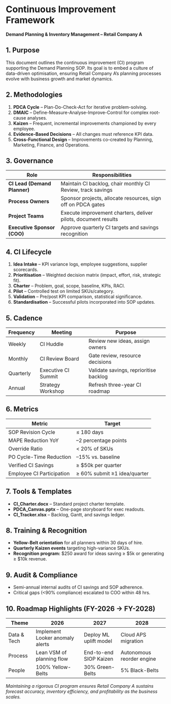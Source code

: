 # Continuous Improvement Framework
**Demand Planning & Inventory Management – Retail Company A**

## 1. Purpose
This document outlines the continuous improvement (CI) program supporting the Demand Planning SOP. Its goal is to embed a culture of data-driven optimisation, ensuring Retail Company A’s planning processes evolve with business growth and market dynamics.

## 2. Methodologies
1. **PDCA Cycle** – Plan-Do-Check-Act for iterative problem-solving.
2. **DMAIC** – Define-Measure-Analyse-Improve-Control for complex root-cause analyses.
3. **Kaizen** – Frequent, incremental improvements championed by every employee.
4. **Evidence-Based Decisions** – All changes must reference KPI data.
5. **Cross-Functional Design** – Improvements co-created by Planning, Marketing, Finance, and Operations.

## 3. Governance
| Role | Responsibilities |
|------|------------------|
| **CI Lead (Demand Planner)** | Maintain CI backlog, chair monthly CI Review, track savings |
| **Process Owners** | Sponsor projects, allocate resources, sign off on PDCA gates |
| **Project Teams** | Execute improvement charters, deliver pilots, document results |
| **Executive Sponsor (COO)** | Approve quarterly CI targets and savings recognition |

## 4. CI Lifecycle
1. **Idea Intake** – KPI variance logs, employee suggestions, supplier scorecards.
2. **Prioritisation** – Weighted decision matrix (impact, effort, risk, strategic fit).
3. **Charter** – Problem, goal, scope, baseline, KPIs, RACI.
4. **Pilot** – Controlled test on limited SKUs/category.
5. **Validation** – Pre/post KPI comparison, statistical significance.
6. **Standardisation** – Successful pilots incorporated into SOP updates.

## 5. Cadence
| Frequency | Meeting | Purpose |
|-----------|---------|---------|
| Weekly | CI Huddle | Review new ideas, assign owners |
| Monthly | CI Review Board | Gate review, resource decisions |
| Quarterly | Executive CI Summit | Validate savings, reprioritise backlog |
| Annual | Strategy Workshop | Refresh three-year CI roadmap |

## 6. Metrics
| Metric | Target |
|--------|--------|
| SOP Revision Cycle | ≤ 180 days |
| MAPE Reduction YoY | –2 percentage points |
| Override Ratio | < 20% of SKUs |
| PO Cycle-Time Reduction | –15% vs. baseline |
| Verified CI Savings | ≥ $50k per quarter |
| Employee CI Participation | ≥ 60% submit ≥1 idea/quarter |

## 7. Tools & Templates
- **CI_Charter.docx** – Standard project charter template.
- **PDCA_Canvas.pptx** – One-page storyboard for exec readouts.
- **CI_Tracker.xlsx** – Backlog, Gantt, and savings ledger.

## 8. Training & Recognition
- **Yellow-Belt orientation** for all planners within 30 days of hire.
- **Quarterly Kaizen events** targeting high-variance SKUs.
- **Recognition program:** $250 award for ideas saving ≥ $5k or generating ≥ $10k revenue.

## 9. Audit & Compliance
- Semi-annual internal audits of CI savings and SOP adherence.
- Critical gaps (<90% compliance) escalated to COO within 48 hrs.

## 10. Roadmap Highlights (FY-2026 → FY-2028)
| Theme | 2026 | 2027 | 2028 |
|-------|------|------|------|
| Data & Tech | Implement Looker anomaly alerts | Deploy ML uplift model | Cloud APS migration |
| Process | Lean VSM of planning flow | End-to-end SIOP Kaizen | Autonomous reorder engine |
| People | 100% Yellow-Belts | 30% Green-Belts | 5% Black-Belts |

*Maintaining a rigorous CI program ensures Retail Company A sustains forecast accuracy, inventory efficiency, and profitability as the business scales.*